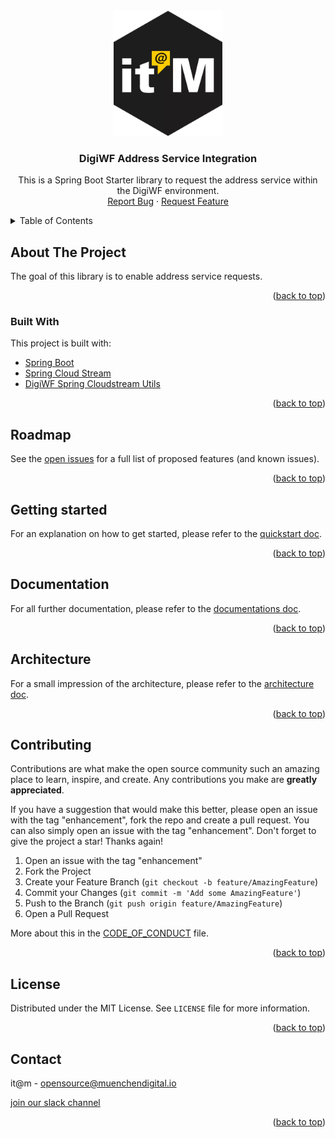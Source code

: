 <div id="top"></div>

<!-- PROJECT SHIELDS -->

<!-- END OF PROJECT SHIELDS -->


<!-- PROJECT LOGO -->
<br />
<div align="center">
  <a href="https://github.com/it-at-m/digiwf-ok.ewo-integration">
    <img src="images/logo.png" alt="Logo" height="200">
  </a>

<h3 align="center">DigiWF Address Service Integration</h3>

<p align="center">
    This is a Spring Boot Starter library to request the address service within the DigiWF environment.
<br /><a href="#">Report Bug</a>
    ·
    <a href="#">Request Feature</a>
  </p>
</div>



<!-- TABLE OF CONTENTS -->
<details>
  <summary>Table of Contents</summary>
  <ol>
    <li>
      <a href="#about-the-project">About The Project</a>
      <ul>
        <li><a href="#built-with">Built With</a></li>
      </ul>
    </li>
    <li>
      <a href="#roadmap">Roadmap</a>
    </li>
    <li>
      <a href="#getting-started">Getting Started</a>
    </li>
    <li>
      <a href="#Documentation">Documentation</a>
    </li>
    <li><a href="#contributing">Contributing</a></li>
    <li><a href="#license">License</a></li>
    <li><a href="#contact">Contact</a></li>
  </ol>
</details>



<!-- ABOUT THE PROJECT -->

## About The Project

The goal of this library is to enable address service requests.

<p align="right">(<a href="#top">back to top</a>)</p>

### Built With

This project is built with:

* [Spring Boot](https://spring.io/projects/spring-boot)
* [Spring Cloud Stream](https://spring.io/projects/spring-cloud-stream)
* [DigiWF Spring Cloudstream Utils](https://github.com/it-at-m/digiwf-spring-cloudstream-utils)

<p align="right">(<a href="#top">back to top</a>)</p>

<!-- ROADMAP -->

## Roadmap

See the [open issues](#) for a full list of proposed features (and known issues).

<p align="right">(<a href="#top">back to top</a>)</p>

<!-- GETTING STARTED -->

## Getting started

For an explanation on how to get started, please refer to
the [quickstart doc](https://github.com/it-at-m/digiwf-ok.ewo-integration/blob/dev/docs/quickstart.md).

<p align="right">(<a href="#top">back to top</a>)</p>

## Documentation

For all further documentation, please refer to
the [documentations doc](https://github.com/it-at-m/digiwf-ok.ewo-integration/blob/dev/docs/documentation.md).

<p align="right">(<a href="#top">back to top</a>)</p>

## Architecture

For a small impression of the architecture, please refer to
the [architecture doc](https://github.com/it-at-m/digiwf-ok.ewo-integration/blob/dev/docs/architecture.md).

<p align="right">(<a href="#top">back to top</a>)</p>

<!-- CONTRIBUTING -->

## Contributing

Contributions are what make the open source community such an amazing place to learn, inspire, and create. Any
contributions you make are **greatly appreciated**.

If you have a suggestion that would make this better, please open an issue with the tag "enhancement", fork the repo and
create a pull request. You can also simply open an issue with the tag "enhancement". Don't forget to give the project a
star! Thanks again!

1. Open an issue with the tag "enhancement"
2. Fork the Project
3. Create your Feature Branch (`git checkout -b feature/AmazingFeature`)
4. Commit your Changes (`git commit -m 'Add some AmazingFeature'`)
5. Push to the Branch (`git push origin feature/AmazingFeature`)
6. Open a Pull Request

More about this in the [CODE_OF_CONDUCT](/CODE_OF_CONDUCT.md) file.

<p align="right">(<a href="#top">back to top</a>)</p>


<!-- LICENSE -->

## License

Distributed under the MIT License. See `LICENSE` file for more information.

<p align="right">(<a href="#top">back to top</a>)</p>


<!-- CONTACT -->

## Contact

it@m - opensource@muenchendigital.io

[join our slack channel](https://join.slack.com/t/digiwf/shared_invite/zt-14jxazj1j-jq0WNtXp7S7HAwJA7tKgpw)

<p align="right">(<a href="#top">back to top</a>)</p>
